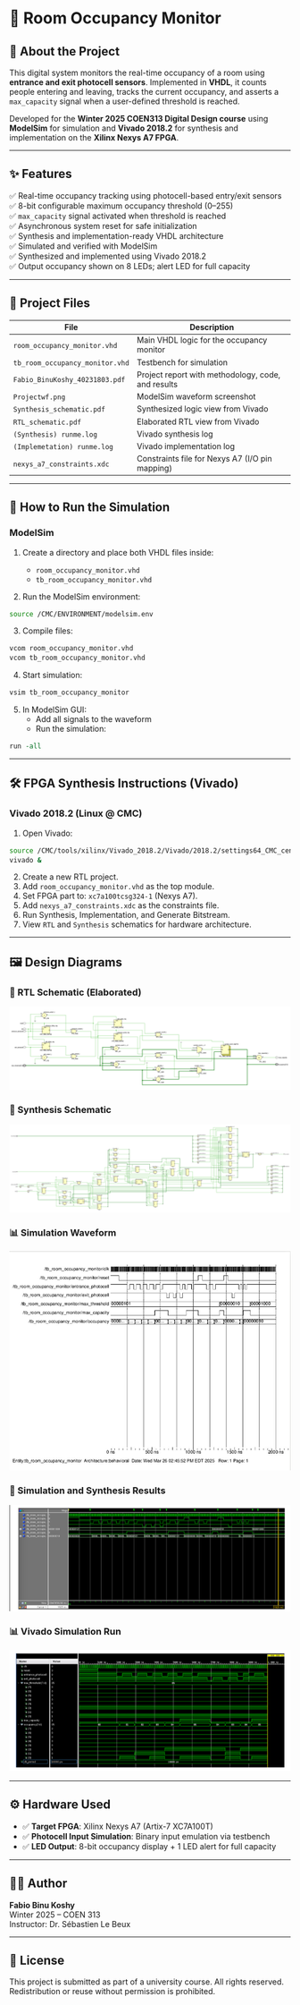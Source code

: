 # 🚪 Room Occupancy Monitor 

## 📌 About the Project
This digital system monitors the real-time occupancy of a room using **entrance and exit photocell sensors**. Implemented in **VHDL**, it counts people entering and leaving, tracks the current occupancy, and asserts a `max_capacity` signal when a user-defined threshold is reached.

Developed for the **Winter 2025 COEN313 Digital Design course** using **ModelSim** for simulation and **Vivado 2018.2** for synthesis and implementation on the **Xilinx Nexys A7 FPGA**.

---

## ✨ Features

✅ Real-time occupancy tracking using photocell-based entry/exit sensors  
✅ 8-bit configurable maximum occupancy threshold (0–255)  
✅ `max_capacity` signal activated when threshold is reached  
✅ Asynchronous system reset for safe initialization  
✅ Synthesis and implementation-ready VHDL architecture  
✅ Simulated and verified with ModelSim  
✅ Synthesized and implemented using Vivado 2018.2  
✅ Output occupancy shown on 8 LEDs; alert LED for full capacity

---

## 📁 Project Files

| File | Description |
|------|-------------|
| `room_occupancy_monitor.vhd` | Main VHDL logic for the occupancy monitor |
| `tb_room_occupancy_monitor.vhd` | Testbench for simulation |
| `Fabio_BinuKoshy_40231803.pdf` | Project report with methodology, code, and results |
| `Projectwf.png` | ModelSim waveform screenshot |
| `Synthesis_schematic.pdf` | Synthesized logic view from Vivado |
| `RTL_schematic.pdf` | Elaborated RTL view from Vivado |
| `(Synthesis) runme.log` | Vivado synthesis log |
| `(Implemetation) runme.log` | Vivado implementation log |
| `nexys_a7_constraints.xdc` | Constraints file for Nexys A7 (I/O pin mapping) |

---

## 🧪 How to Run the Simulation

### ModelSim

1. Create a directory and place both VHDL files inside:
   - `room_occupancy_monitor.vhd`
   - `tb_room_occupancy_monitor.vhd`

2. Run the ModelSim environment:
```bash
source /CMC/ENVIRONMENT/modelsim.env
```

3. Compile files:
```bash
vcom room_occupancy_monitor.vhd
vcom tb_room_occupancy_monitor.vhd
```

4. Start simulation:
```bash
vsim tb_room_occupancy_monitor
```

5. In ModelSim GUI:
   - Add all signals to the waveform
   - Run the simulation:
```tcl
run -all
```

---

## 🛠 FPGA Synthesis Instructions (Vivado)

### Vivado 2018.2 (Linux @ CMC)

1. Open Vivado:
```bash
source /CMC/tools/xilinx/Vivado_2018.2/Vivado/2018.2/settings64_CMC_central_license.csh
vivado &
```

2. Create a new RTL project.
3. Add `room_occupancy_monitor.vhd` as the top module.
4. Set FPGA part to: `xc7a100tcsg324-1` (Nexys A7).
5. Add `nexys_a7_constraints.xdc` as the constraints file.
6. Run Synthesis, Implementation, and Generate Bitstream.
7. View `RTL` and `Synthesis` schematics for hardware architecture.

---

## 🖼 Design Diagrams

### 🔧 RTL Schematic (Elaborated)
![RTL](https://github.com/FabioKoshy/Room-Occupancy-Monitor/blob/main/RTL_schematic.png)

### 🔩 Synthesis Schematic
![Synth](https://github.com/FabioKoshy/Room-Occupancy-Monitor/blob/main/Synthesis_schematic.png)

### 📊 Simulation Waveform
![Waveform](https://github.com/FabioKoshy/Room-Occupancy-Monitor/blob/main/Projectwf.png)

### 🔩 Simulation and Synthesis Results
![Run-1](https://github.com/FabioKoshy/Room-Occupancy-Monitor/blob/main/Simulation%20and%20Synthesis%20Results.png)

### 📊 Vivado Simulation Run
![Run-2](https://github.com/FabioKoshy/Room-Occupancy-Monitor/blob/main/Vivado%20Simulation%20Run.png)

---

## ⚙️ Hardware Used

- ✅ **Target FPGA**: Xilinx Nexys A7 (Artix-7 XC7A100T)
- ✅ **Photocell Input Simulation**: Binary input emulation via testbench
- ✅ **LED Output**: 8-bit occupancy display + 1 LED alert for full capacity

---

## 👨‍💻 Author

**Fabio Binu Koshy**  
Winter 2025 – COEN 313  
Instructor: Dr. Sébastien Le Beux

---

## 📝 License

This project is submitted as part of a university course. All rights reserved. Redistribution or reuse without permission is prohibited.
